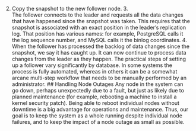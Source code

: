 2.  Copy the snapshot to the new follower node. 3.  
The follower connects to the leader and requests all the data changes that have happened since
the snapshot was taken. This requires that the snapshot is associated with an exact position in
the leader’s replication log. That position has various names: for example, PostgreSQL calls it
the log sequence number, and MySQL calls it the binlog coordinates. 4.  When the follower has processed the backlog of data changes since the snapshot, we say it has
caught up. It can now continue to process data changes from the leader as they happen. The practical steps of setting up a follower vary significantly by database. In some systems the
process is fully automated, whereas in others it can be a somewhat arcane multi-step workflow that
needs to be manually performed by an administrator. ## Handling Node Outages 
Any node in the system can go down, perhaps unexpectedly due to a fault, but just as likely due to
planned maintenance (for example, rebooting a machine to install a kernel security patch). Being
able to reboot individual nodes without downtime is a big advantage for operations and maintenance.
Thus, our goal is to keep the system as a whole running despite individual node failures, and to keep
the impact of a node outage as small as possible.